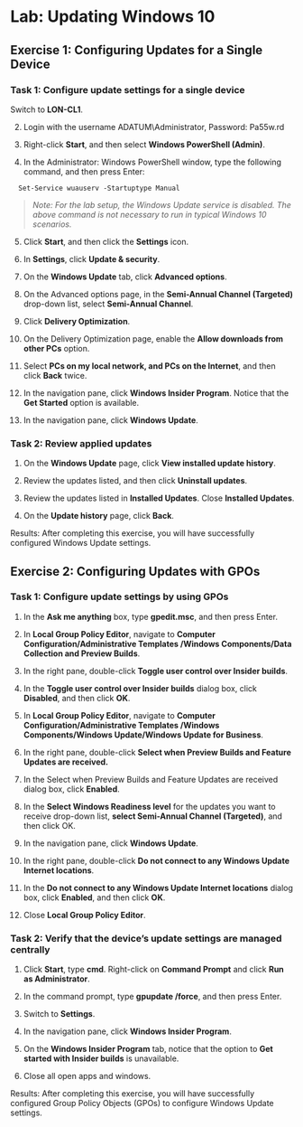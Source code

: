 # Lab: Updating Windows 10  #

## Exercise 1: Configuring Updates for a Single Device ##

### Task 1: Configure update settings for a single device ###

 Switch to **LON-CL1**.

2.  Login with the username ADATUM\\Administrator, Password: Pa55w.rd

3.  Right-click **Start**, and then select **Windows PowerShell (Admin)**.

4.  In the Administrator: Windows PowerShell window, type the following command,
    and then press Enter:

 `  Set-Service wuauserv -Startuptype Manual`

>   *Note: For the lab setup, the Windows Update service is disabled. The above
>   command is not necessary to run in typical Windows 10 scenarios.*

5.  Click **Start**, and then click the **Settings** icon.

6.  In **Settings**, click **Update & security**.

7.  On the **Windows Update** tab, click **Advanced options**.

8.  On the Advanced options page, in the **Semi-Annual Channel (Targeted)**
    drop-down list, select **Semi-Annual Channel**.

9.  Click **Delivery Optimization**.

10.  On the Delivery Optimization page, enable the **Allow downloads from other
    PCs** option.

11.  Select **PCs on my local network, and PCs on the Internet**, and then click
    **Back** twice.

12.  In the navigation pane, click **Windows Insider Program**. Notice that the
    **Get Started** option is available.

13.  In the navigation pane, click **Windows Update**.

### Task 2: Review applied updates

1.  On the **Windows Update** page, click **View installed update history**.

2.  Review the updates listed, and then click **Uninstall updates**.

3.  Review the updates listed in **Installed Updates**. Close **Installed
    Updates**.

4.  On the **Update history** page, click **Back**.

Results: After completing this exercise, you will have successfully configured Windows Update settings.

## Exercise 2: Configuring Updates with GPOs ##

### Task 1: Configure update settings by using GPOs ###

1.  In the **Ask me anything** box, type **gpedit.msc**, and then press Enter.

2.  In **Local Group Policy Editor**, navigate to **Computer
    Configuration/Administrative Templates /Windows Components/Data Collection
    and Preview Builds**.

3.  In the right pane, double-click **Toggle user control over Insider builds**.

4.  In the **Toggle user control over Insider builds** dialog box, click
    **Disabled**, and then click **OK**.

5.  In **Local Group Policy Editor**, navigate to **Computer
    Configuration/Administrative Templates /Windows Components/Windows
    Update/Windows Update for Business**.

6.  In the right pane, double-click **Select when Preview Builds and Feature
    Updates are received.**

7.  In the Select when Preview Builds and Feature Updates are received dialog
    box, click **Enabled**.

8.  In the **Select Windows Readiness level** for the updates you want to
    receive drop-down list, **select Semi-Annual Channel (Targeted)**, and then
    click OK.

9.  In the navigation pane, click **Windows Update**.

10. In the right pane, double-click **Do not connect to any Windows Update
    Internet locations**.

11. In the **Do not connect to any Windows Update Internet locations** dialog
    box, click **Enabled**, and then click **OK**.

12. Close **Local Group Policy Editor**.


### Task 2: Verify that the device’s update settings are managed centrally  ###

1.  Click **Start**, type **cmd**. Right-click on **Command Prompt** and click
    **Run as Administrator**.

2.  In the command prompt, type **gpupdate /force**, and then press Enter.

3.  Switch to **Settings**.

4.  In the navigation pane, click **Windows Insider Program**.

5.  On the **Windows Insider Program** tab, notice that the option to **Get
    started with Insider builds** is unavailable.

6.  Close all open apps and windows.

Results: After completing this exercise, you will have successfully
configured Group Policy Objects (GPOs) to configure Windows Update settings.
